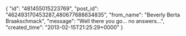  {
   "id": "481455015223769",
   "post_id": "462493170453287_480677688634835",
   "from_name": "Beverly Berta Braakschmack",
   "message": "Well there you go... no answers...",
   "created_time": "2013-02-15T21:25:29+0000"
 }
